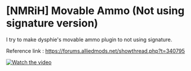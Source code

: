 # [NMRiH] Movable Ammo (Not using signature version)
I try to make dysphie's movable ammo plugin to not using signature.

Reference link :
https://forums.alliedmods.net/showthread.php?t=340795

[![Watch the video](https://img.youtube.com/vi/nTQUwghvy5Q/default.jpg)](https://youtu.be/nTQUwghvy5Q)
